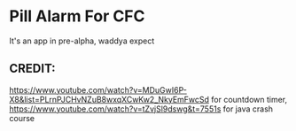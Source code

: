 # Pill Alarm For CFC
It's an app in pre-alpha, waddya expect
## CREDIT:
https://www.youtube.com/watch?v=MDuGwI6P-X8&list=PLrnPJCHvNZuB8wxqXCwKw2_NkyEmFwcSd for countdown timer,
https://www.youtube.com/watch?v=tZvjSl9dswg&t=7551s for java crash course
